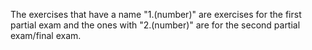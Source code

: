 The exercises that have a name "1.(number)" are exercises for the first partial exam and the ones with "2.(number)" are for the second partial exam/final exam.
